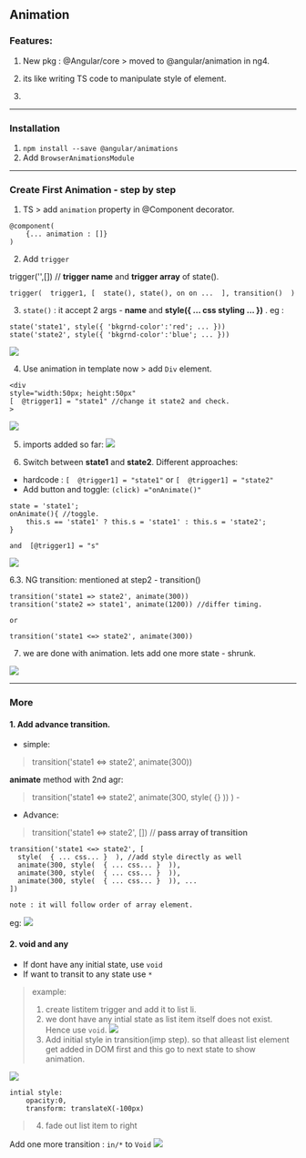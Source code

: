 ## Animation 
### Features:
1. New pkg :  @Angular/core > moved to @angular/animation in ng4.

2. its like writing TS code to manipulate style of element.
3. 
***
### Installation
1. `npm install --save @angular/animations` 
2. Add `BrowserAnimationsModule`

***
### Create First Animation - step by step
1. TS > add `animation` property in @Component decorator.
```
@component(
    {... animation : []}
)
```
2. Add `trigger`

trigger('',[]) // **trigger name** and **trigger array** of state().

`trigger(  trigger1, [  state(), state(), on on ...  ], transition()  )`

3. `state()` : it accept 2 args - **name** and **style({ ... css styling ... })** . eg :
```
state('state1', style({ 'bkgrnd-color':'red'; ... }))
state('state2', style({ 'bkgrnd-color':'blue'; ... }))
```
![](https://github.com/lekhrajdinkar/NG6/blob/master/notes/assets/anim1.PNG)

4. Use animation in template now > add `Div` element.
```
<div 
style="width:50px; height:50px" 
[  @trigger1] = "state1" //change it state2 and check.
>
```
![](https://github.com/lekhrajdinkar/NG6/blob/master/notes/assets/anim2.PNG)

5. imports added so far:
![](https://github.com/lekhrajdinkar/NG6/blob/master/notes/assets/anim-01.PNG)

6. Switch between **state1** and **state2**. Different approaches: 
-  hardcode : `[  @trigger1] = "state1"` or `[  @trigger1] = "state2"`
- Add button and toggle:  `(click) ="onAnimate()"`
```
state = 'state1';
onAnimate(){ //toggle.
    this.s == 'state1' ? this.s = 'state1' : this.s = 'state2';
}

and  [@trigger1] = "s"
```
![](https://github.com/lekhrajdinkar/NG6/blob/master/notes/assets/anim-2.PNG)

6.3. NG transition: mentioned at step2 - transition()
```
transition('state1 => state2', animate(300))
transition('state2 => state1', animate(1200)) //differ timing.

or

transition('state1 <=> state2', animate(300))
```

7. we are done with animation. lets add one more state - shrunk.

![](https://github.com/lekhrajdinkar/NG6/blob/master/notes/assets/amin-3.PNG)

***
### More
#### 1. Add advance transition.
- simple:

> transition('state1 <=> state2', animate(300))

**animate** method with 2nd agr:
> transition('state1 <=> state2', animate(300, style(  {}  )) ) - 

- Advance:

> transition('state1 <=> state2', []) // **pass array of transition**


```
transition('state1 <=> state2', [
  style(  { ... css... }  ), //add style directly as well
  animate(300, style(  { ... css... }  )),
  animate(300, style(  { ... css... }  )),
  animate(300, style(  { ... css... }  )), ...  
])

note : it will follow order of array element.
```
eg:
![](https://github.com/lekhrajdinkar/NG6/blob/master/notes/assets/anim-4.PNG)

#### 2. void and any
- If dont have any initial state, use  `void`
- If want to transit to any state use `*`

>example:
> 1. create listitem trigger and add it to list li.
> 2. we dont have any intial state as list item itself does not exist. Hence use `void`.
![](https://github.com/lekhrajdinkar/NG6/blob/master/notes/assets/anim-5.PNG)
> 3. Add initial style in transition(imp step). so that alleast list element get added in DOM first and this go to next state to show animation.

![](https://github.com/lekhrajdinkar/NG6/blob/master/notes/assets/anim-6.PNG)

```
intial style:
    opacity:0,
    transform: translateX(-100px)
```
> 4. fade out list item to right

Add one more transition : `in/*` to `Void`
![](https://github.com/lekhrajdinkar/NG6/blob/master/notes/assets/anim-7.PNG)







